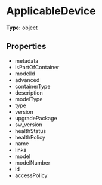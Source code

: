 # ApplicableDevice


**Type:** object

## Properties
* metadata
* isPartOfContainer
* modelId
* advanced
* containerType
* description
* modelType
* type
* version
* upgradePackage
* sw_version
* healthStatus
* healthPolicy
* name
* links
* model
* modelNumber
* id
* accessPolicy
